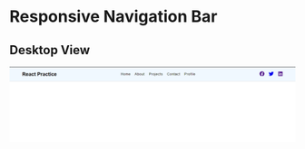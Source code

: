 # Responsive Navigation Bar


## Desktop View
![Project Preview](./assets/Responsive%20Nav%20Bar.png)

